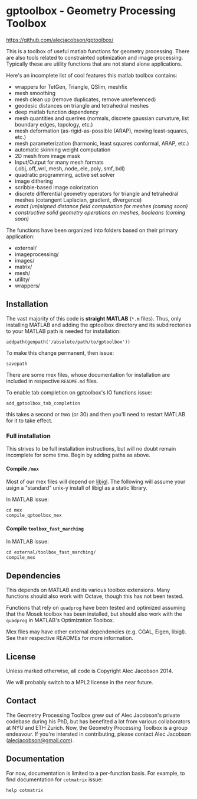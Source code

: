 gptoolbox - Geometry Processing Toolbox
=======================================

<https://github.com/alecjacobson/gptoolbox/>

This is a toolbox of useful matlab functions for geometry processing. There are
also tools related to constrainted optimization and image processing. Typically
these are utility functions that are not stand alone applications.

Here's an incomplete list of cool features this matlab toolbox contains:

- wrappers for TetGen, Triangle, QSlim, meshfix
- mesh smoothing
- mesh clean up (remove duplicates, remove unreferenced)
- geodesic distances on triangle and tetrahedral meshes
- deep matlab function dependency
- mesh quantities and querires (normals, discrete gaussian curvature, list
  boundary edges, topology, etc.)
- mesh deformation (as-rigid-as-possible (ARAP), moving least-squares, etc.)
- mesh parameterization (harmonic, least squares conformal, ARAP, etc.)
- automatic skinning weight computation
- 2D mesh from image mask
- Input/Output for many mesh formats
  (.obj,.off,.wrl,.mesh,.node,.ele,.poly,.smf,.bdl)
- quadratic programming, active set solver
- image dithering
- scribble-based image colorization
- discrete differential geometry operators for triangle and tetrahedral meshes
  (cotangent Laplacian, gradient, divergence)
- _exact (un)signed distance field computation for meshes (coming soon)_
- _constructive solid geometry operations on meshes, booleans (coming soon)_

The functions have been organized into folders based on their primary
application:

- external/
- imageprocessing/
- images/
- matrix/
- mesh/
- utility/
- wrappers/

## Installation ##
The vast majority of this code is __straight MATLAB__ (`*.m` files). Thus, only
installing MATLAB and adding the qptoolbox directory and its subdirectories to
your MATLAB path is needed for installation:

    addpath(genpath('/absolute/path/to/gptoolbox'))

To make this change permanent, then issue:

    savepath

There are some mex files, whose documentation for installation are included in
respective `README.md` files. 

To enable tab completion on gptoolbox's IO functions issue:

    add_gptoolbox_tab_completion

this takes a second or two (or 30) and then you'll need to restart MATLAB for
it to take effect.

### Full installation ###

This strives to be full installation instructions, but will no doubt remain
incomplete for some time. Begin by adding paths as above. 

#### Compile `/mex` ####
Most of our mex files will depend on
[libigl](https://github.com/libigl/libigl). The following will assume your
usign a "standard" unix-y install of libigl as a static library.

In MATLAB issue:

    cd mex
    compile_qptoolbox_mex

#### Compile `toolbox_fast_marching` ####

In MATLAB issue:

    cd external/toolbox_fast_marching/
    compile_mex

## Dependencies ##
This depends on MATLAB and its various toolbox extensions. Many functions
should also work with Octave, though this has not been tested.

Functions that rely on `quadprog` have been tested and optimized assuming that
the Mosek toolbox has been installed, but should also work with the `quadprog`
in MATLAB's Optimization Toolbox.

Mex files may have other external dependencies (e.g. CGAL, Eigen, libigl). See
their respective READMEs for more information.

## License ##
Unless marked otherwise, all code is Copyright Alec Jacobson 2014.

We will probably switch to a MPL2 license in the near future.

## Contact ##
The Geometry Processing Toolbox grew out of Alec Jacobson's private codebase
during his PhD, but has benefited a lot from various collaborators at NYU and
ETH Zurich. Now, the Geometry Processing Toolbox is a group endeavour. If
you're intersted in contributing, please contact Alec Jacobson
(alecjacobson@gmail.com).

## Documentation ##
For now, documentation is limited to a per-function basis. For example, to find
documentation for `cotmatrix` issue:

    help cotmatrix
